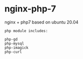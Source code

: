 # nginx-php-7
nginx + php7 based on ubuntu 20.04

```
php module includes:

php-gd
php-mysql 
php-imagick 
php-curl

```
